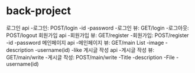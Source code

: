 # back-project

로그인 api
 -로그인: POST/login
   -id
   -password
 -로그인 뷰: GET/login
 -로그아웃: POST/logout
회원가입 api
 -회원가입 뷰: GET/register
 -회원가입: POST/register
   -id
   -password
메인페이지 api
 -메인페이지 뷰: GET/main
   List
   -image
   -description
   -username(id)
   -like
게시글 작성 api
 -게시글 작성 뷰: GET/main/write
 -게시글 작성: POST/main/write
  -Title
  -description
  -File
  -username(id)
